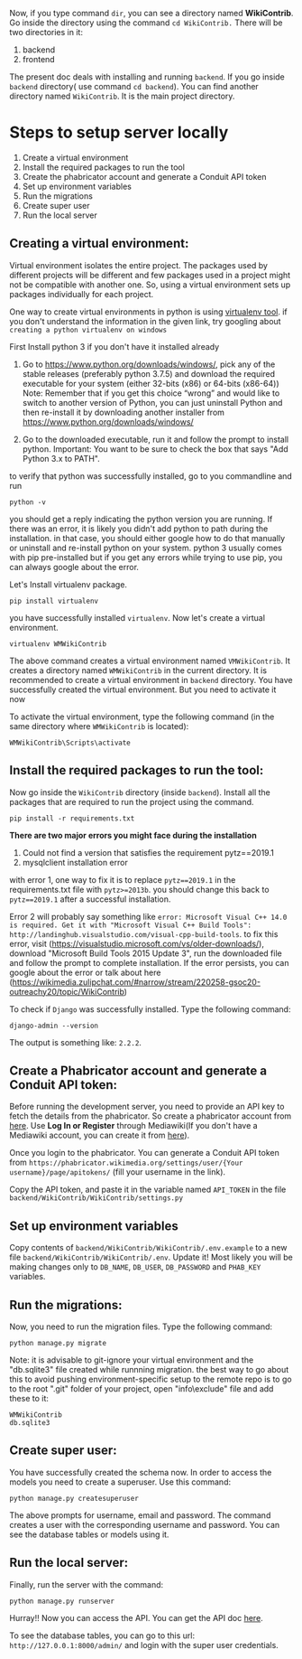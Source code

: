 Now, if you type command `dir`, you can see a directory named **WikiContrib**. Go inside the directory using the command `cd WikiContrib.` There will be two directories in it:
1. backend
2. frontend

The present doc deals with installing and running `backend`. If you go inside `backend` directory( use command `cd backend`). You can find another directory named `WikiContrib`. It is the main project directory.

# Steps to setup server locally

1. Create a virtual environment
2. Install the required packages to run the tool
3. Create the phabricator account and generate a Conduit API token
4. Set up environment variables
5. Run the migrations
6. Create super user
7. Run the local server


## Creating a virtual environment:

Virtual environment isolates the entire project. The packages used by different projects will be different and few packages used in a project might not be compatible with another one. So, using a virtual environment sets up packages individually for each project.

One way to create virtual environments in python is using [virtualenv tool](https://pypi.org/project/virtualenv/). if you don't understand the information in the given link, try googling about `creating a python virtualenv on windows`


First Install python 3 if you don't have it installed already
1. Go to https://www.python.org/downloads/windows/, pick any of the stable releases (preferably python 3.7.5)
and download the required executable for your system (either 32-bits (x86) or 64-bits (x86-64))
Note: Remember that if you get this choice “wrong” and would like to switch to another version of Python, you can just uninstall Python and then re-install it by downloading another installer from https://www.python.org/downloads/windows/

2. Go to the downloaded executable, run it and follow the prompt to install python.
Important: You want to be sure to check the box that says "Add Python 3.x to PATH".

to verify that python was successfully installed, go to you commandline and run
```commandline
python -v
```
you should get a reply indicating the python version you are running. If there was an error, it is likely you didn't add python to path during the installation. in that case, you should either google how to do that manually or uninstall and re-install python on your system.
python 3 usually comes with pip pre-installed but if you get any errors while trying to use pip, you can always google about
the error.

Let's Install virtualenv package.
```commandline
pip install virtualenv
```

you have successfully installed `virtualenv`. Now let's create a virtual environment.
 ```commandline
virtualenv WMWikiContrib
```

The above command creates a virtual environment named `VMWikiContrib`. It creates a directory named `WMWikiContrib` in the current directory. It is recommended to create a virtual environment in `backend` directory. You have successfully created the virtual environment. But you need to activate it now

To activate the virtual environment, type the following command (in the same directory where `WMWikiContrib` is located):
```commandline
WMWikiContrib\Scripts\activate
```

## Install the required packages to run the tool:

Now go inside the `WikiContrib` directory (inside `backend`). Install all the packages that are required to run the project using the command.
```commandline
pip install -r requirements.txt
```
**There are two major errors you might face during the installation**
 1. Could not find a version that satisfies the requirement pytz==2019.1
 2. mysqlclient installation error

 with error 1, one way to fix it is to replace `pytz==2019.1` in the requirements.txt file with `pytz>=2013b`. you should change this back to `pytz==2019.1` after a successful installation.

 Error 2 will probably say something like `error: Microsoft Visual C++ 14.0 is required. Get it with "Microsoft Visual C++ Build Tools": http://landinghub.visualstudio.com/visual-cpp-build-tools`. to fix this error, visit (https://visualstudio.microsoft.com/vs/older-downloads/), download "Microsoft Build Tools 2015 Update 3", run the downloaded file and follow the prompt to complete installation. If the error persists, you can google about the error or talk about here (https://wikimedia.zulipchat.com/#narrow/stream/220258-gsoc20-outreachy20/topic/WikiContrib)


To check if `Django` was successfully installed. Type the following command:
```commandline
django-admin --version
```

The output is something like: `2.2.2`.


## Create a Phabricator account and generate a Conduit API token:

Before running the development server, you need to provide an API key to fetch the details from the phabricator. So create a phabricator account from [here](https://phabricator.wikimedia.org/auth/start/?next=%2F). Use **Log In or Register** through Mediawiki(If you don't have a Mediawiki account, you can create it from [here](https://www.mediawiki.org/w/index.php?title=Special:CreateAccount)).

Once you login to the phabricator. You can generate a Conduit API token from `https://phabricator.wikimedia.org/settings/user/{Your username}/page/apitokens/` (fill your username in the link).

Copy the API token, and paste it in the variable named `API_TOKEN` in the file `backend/WikiContrib/WikiContrib/settings.py`

## Set up environment variables
Copy contents of `backend/WikiContrib/WikiContrib/.env.example` to a new file `backend/WikiContrib/WikiContrib/.env`. Update it! Most likely you will be making changes only to `DB_NAME`, `DB_USER`, `DB_PASSWORD` and `PHAB_KEY` variables.


## Run the migrations:

Now, you need to run the migration files. Type the following command:
```commandline
python manage.py migrate
```
Note: it is advisable to git-ignore your virtual environment and the "db.sqlite3" file created while runnning migration. the best way to go about this to avoid pushing environment-specific setup to the remote repo is to go to the root ".git" folder of your project, open "info\exclude" file and add these to it:
```commandline
WMWikiContrib
db.sqlite3
```

## Create super user:
You have successfully created the schema now. In order to access the models you need to create a superuser. Use this command:
```commandline
python manage.py createsuperuser
```

The above prompts for username, email and password. The command creates a user with the corresponding username and password. You can see the database tables or models using it.


## Run the local server:
Finally, run the server with the command:
```commandline
python manage.py runserver
```

Hurray!! Now you can access the API. You can get the API doc [here](https://documenter.getpostman.com/view/6222710/SVYurxMj?version=latest).

To see the database tables, you can go to this url: `http://127.0.0.1:8000/admin/` and login with the super user credentials.
